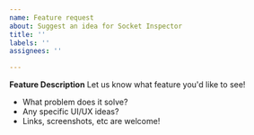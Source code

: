 ```yaml
---
name: Feature request
about: Suggest an idea for Socket Inspector
title: ''
labels: ''
assignees: ''

---
```


**Feature Description**
Let us know what feature you'd like to see! 
- What problem does it solve?
- Any specific UI/UX ideas?
- Links, screenshots, etc are welcome!
